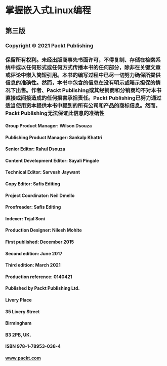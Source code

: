 # 掌握嵌入式Linux编程
## 第三版
### Copyright © 2021 Packt Publishing
### 保留所有权利。未经出版商事先书面许可，不得复制、存储在检索系统中或以任何形式或任何方式传播本书的任何部分，除非在关键文章或评论中嵌入简短引用。本书的编写过程中已尽一切努力确保所提供信息的准确性。然而，本书中包含的信息在没有明示或暗示担保的情况下出售。作者、Packt Publishing或其经销商和分销商均不对本书直接或间接造成的任何损害承担责任。Packt Publishing已努力通过适当使用资本提供本书中提到的所有公司和产品的商标信息。然而，Packt Publishing无法保证此信息的准确性

#### Group Product Manager: Wilson Dsouza
#### Publishing Product Manager: Sankalp Khattri
#### Senior Editor: Rahul Dsouza
#### Content Development Editor: Sayali Pingale
#### Technical Editor: Sarvesh Jaywant
#### Copy Editor: Safis Editing
#### Project Coordinator: Neil Dmello
#### Proofreader: Safis Editing
#### Indexer: Tejal Soni
#### Production Designer: Nilesh Mohite
#### First published: December 2015
#### Second edition: June 2017
#### Third edition: March 2021
#### Production reference: 0140421
#### Published by Packt Publishing Ltd.
#### Livery Place
#### 35 Livery Street
#### Birmingham
#### B3 2PB, UK.
#### ISBN 978-1-78953-038-4
#### www.packt.com
